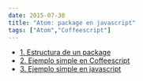 ```yaml
---
date: 2015-07-30
title: "Atom: package en javascript"
tags: ["Atom","Coffeescript"]
---
```

<!--more-->
* [1. Estructura de un package](../1.CreateApackage)
* [2. Ejemplo simple en Coffeescript](../2.FirstExampleCoffe)
* [3. Ejemplo simple en javascript](../3.FirstExampleJavascript)
